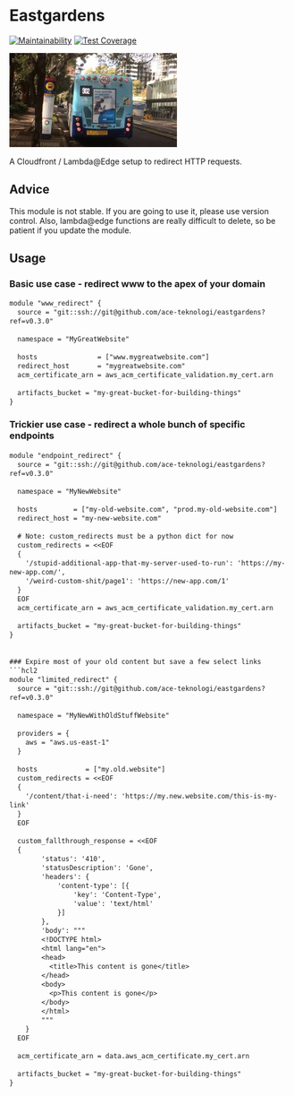 # Eastgardens

[![Maintainability](https://api.codeclimate.com/v1/badges/63bda21becce93053241/maintainability)](https://codeclimate.com/github/ace-teknologi/eastgardens/maintainability)
[![Test Coverage](https://api.codeclimate.com/v1/badges/63bda21becce93053241/test_coverage)](https://codeclimate.com/github/ace-teknologi/eastgardens/test_coverage)

![Found](./302.jpg)

A Cloudfront / Lambda@Edge setup to redirect HTTP requests.

## Advice

This module is not stable. If you are going to use it, please use version
control. Also, lambda@edge functions are really difficult to delete, so be
patient if you update the module.

## Usage

### Basic use case - redirect www to the apex of your domain

```hcl2
module "www_redirect" {
  source = "git::ssh://git@github.com/ace-teknologi/eastgardens?ref=v0.3.0"

  namespace = "MyGreatWebsite"

  hosts               = ["www.mygreatwebsite.com"]
  redirect_host       = "mygreatwebsite.com"
  acm_certificate_arn = aws_acm_certificate_validation.my_cert.arn

  artifacts_bucket = "my-great-bucket-for-building-things"
}
```

### Trickier use case - redirect a whole bunch of specific endpoints

```hcl2
module "endpoint_redirect" {
  source = "git::ssh://git@github.com/ace-teknologi/eastgardens?ref=v0.3.0"

  namespace = "MyNewWebsite"

  hosts         = ["my-old-website.com", "prod.my-old-website.com"]
  redirect_host = "my-new-website.com"

  # Note: custom_redirects must be a python dict for now
  custom_redirects = <<EOF
  {
    '/stupid-additional-app-that-my-server-used-to-run': 'https://my-new-app.com/',
    '/weird-custom-shit/page1': 'https://new-app.com/1'
  }
  EOF
  acm_certificate_arn = aws_acm_certificate_validation.my_cert.arn

  artifacts_bucket = "my-great-bucket-for-building-things"
}


### Expire most of your old content but save a few select links
```hcl2
module "limited_redirect" {
  source = "git::ssh://git@github.com/ace-teknologi/eastgardens?ref=v0.3.0"

  namespace = "MyNewWithOldStuffWebsite"

  providers = {
    aws = "aws.us-east-1"
  }

  hosts            = ["my.old.website"]
  custom_redirects = <<EOF
  {
    '/content/that-i-need': 'https://my.new.website.com/this-is-my-link'
  }
  EOF

  custom_fallthrough_response = <<EOF
  {
        'status': '410',
        'statusDescription': 'Gone',
        'headers': {
            'content-type': [{
                'key': 'Content-Type',
                'value': 'text/html'
            }]
        },
        'body': """
        <!DOCTYPE html>
        <html lang="en">
        <head>
          <title>This content is gone</title>
        </head>
        <body>
          <p>This content is gone</p>
        </body>
        </html>
        """
    }
  EOF

  acm_certificate_arn = data.aws_acm_certificate.my_cert.arn

  artifacts_bucket = "my-great-bucket-for-building-things"
}
```
